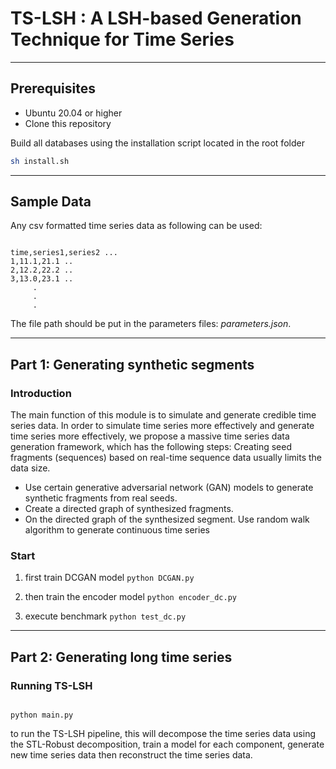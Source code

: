 # TS-LSH : A LSH-based Generation Technique for Time Series

___
## Prerequisites

- Ubuntu 20.04 or higher
- Clone this repository

Build all databases using the installation script located in the root folder

```bash
sh install.sh
```
___
## Sample Data

Any csv formatted time series data as following can be used: 

<pre><code>
time,series1,series2 ... 
1,11.1,21.1 .. 
2,12.2,22.2 .. 
3,13.0,23.1 .. 
     .
     .
     .
</code></pre>

The file path should be put in the parameters files: *parameters.json*. 


___
## Part 1: Generating synthetic segments

### Introduction

The main function of this module is to simulate and generate credible time series data.
In order to simulate time series more effectively and generate time series more effectively, we propose a massive time series data generation framework, which has the following steps:
Creating seed fragments (sequences) based on real-time sequence data usually limits the data size.

- Use certain generative adversarial network (GAN) models to generate synthetic fragments from real seeds.
- Create a directed graph of synthesized fragments.
- On the directed graph of the synthesized segment. Use random walk algorithm to generate continuous time series

### Start

1. first train DCGAN model ``python DCGAN.py``

2. then train the encoder model ``python encoder_dc.py``

3. execute benchmark  ``python test_dc.py``


___
## Part 2: Generating long time series

### Running TS-LSH

<pre><code>
python main.py
</code></pre>
to run the TS-LSH pipeline, this will decompose the time series data using the STL-Robust decomposition,
train a model for each component, generate new time series data then reconstruct the time series data. 

